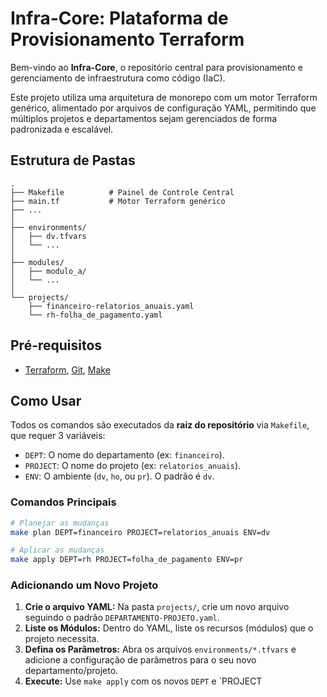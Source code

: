 # Infra-Core: Plataforma de Provisionamento Terraform

Bem-vindo ao **Infra-Core**, o repositório central para provisionamento e gerenciamento de infraestrutura como código (IaC).

Este projeto utiliza uma arquitetura de monorepo com um motor Terraform genérico, alimentado por arquivos de configuração YAML, permitindo que múltiplos projetos e departamentos sejam gerenciados de forma padronizada e escalável.

## Estrutura de Pastas

```
.
├── Makefile          # Painel de Controle Central
├── main.tf           # Motor Terraform genérico
├── ...
│
├── environments/
│   ├── dv.tfvars
│   └── ...
│
├── modules/
│   ├── modulo_a/
│   └── ...
│
└── projects/
    ├── financeiro-relatorios_anuais.yaml
    └── rh-folha_de_pagamento.yaml
```

## Pré-requisitos

* [Terraform](https://learn.hashicorp.com/tutorials/terraform/install-cli), [Git](https://git-scm.com/book/en/v2/Getting-Started-Installing-Git), [Make](https://www.gnu.org/software/make/)

## Como Usar

Todos os comandos são executados da **raiz do repositório** via `Makefile`, que requer 3 variáveis:

* `DEPT`: O nome do departamento (ex: `financeiro`).
* `PROJECT`: O nome do projeto (ex: `relatorios_anuais`).
* `ENV`: O ambiente (`dv`, `ho`, ou `pr`). O padrão é `dv`.

### Comandos Principais

```bash
# Planejar as mudanças
make plan DEPT=financeiro PROJECT=relatorios_anuais ENV=dv

# Aplicar as mudanças
make apply DEPT=rh PROJECT=folha_de_pagamento ENV=pr
```

### Adicionando um Novo Projeto

1.  **Crie o arquivo YAML:** Na pasta `projects/`, crie um novo arquivo seguindo o padrão `DEPARTAMENTO-PROJETO.yaml`.
2.  **Liste os Módulos:** Dentro do YAML, liste os recursos (módulos) que o projeto necessita.
3.  **Defina os Parâmetros:** Abra os arquivos `environments/*.tfvars` e adicione a configuração de parâmetros para o seu novo departamento/projeto.
4.  **Execute:** Use `make apply` com os novos `DEPT` e `PROJECT
